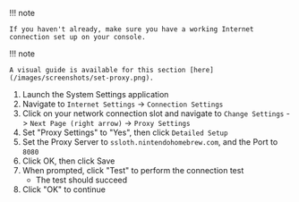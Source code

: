 !!! note

    If you haven't already, make sure you have a working Internet connection set up on your console.

!!! note

    A visual guide is available for this section [here](/images/screenshots/set-proxy.png).

1. Launch the System Settings application
1. Navigate to `Internet Settings` -> `Connection Settings`
1. Click on your network connection slot and navigate to `Change Settings` -> `Next Page (right arrow)` -> `Proxy Settings`
1. Set "Proxy Settings" to "Yes", then click `Detailed Setup`
1. Set the Proxy Server to `ssloth.nintendohomebrew.com`, and the Port to `8080`
1. Click OK, then click Save
1. When prompted, click "Test" to perform the connection test
    + The test should succeed
1. Click "OK" to continue
